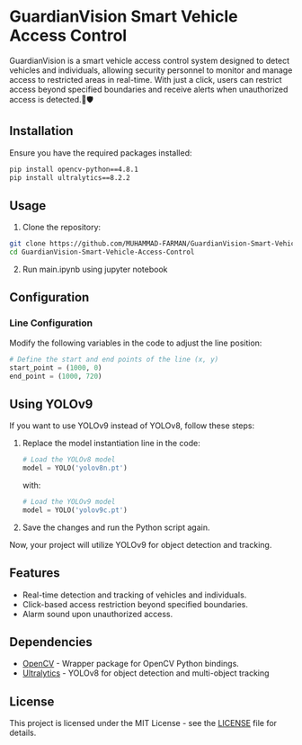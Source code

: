 # GuardianVision Smart Vehicle Access Control

GuardianVision is a smart vehicle access control system designed to detect vehicles and individuals, allowing security personnel to monitor and manage access to restricted areas in real-time. With just a click, users can restrict access beyond specified boundaries and receive alerts when unauthorized access is detected.🚨🛡️

## Installation

Ensure you have the required packages installed:

```bash
pip install opencv-python==4.8.1
pip install ultralytics==8.2.2
```

## Usage

1. Clone the repository:

```bash
git clone https://github.com/MUHAMMAD-FARMAN/GuardianVision-Smart-Vehicle-Access-Control.git
cd GuardianVision-Smart-Vehicle-Access-Control
```

2. Run main.ipynb using jupyter notebook
## Configuration

### Line Configuration

Modify the following variables in the code to adjust the line position:

```python
# Define the start and end points of the line (x, y)
start_point = (1000, 0)
end_point = (1000, 720)
```


## Using YOLOv9

If you want to use YOLOv9 instead of YOLOv8, follow these steps:

1. Replace the model instantiation line in the code:
   
   ```python
   # Load the YOLOv8 model
   model = YOLO('yolov8n.pt')
   ```

   with:

   ```python
   # Load the YOLOv9 model
   model = YOLO('yolov9c.pt')
   ```

2. Save the changes and run the Python script again.

Now, your project will utilize YOLOv9 for object detection and tracking.

## Features

- Real-time detection and tracking of vehicles and individuals.
- Click-based access restriction beyond specified boundaries.
- Alarm sound upon unauthorized access.

## Dependencies

- [OpenCV](https://github.com/opencv/opencv-python) - Wrapper package for OpenCV Python bindings.
- [Ultralytics](https://docs.ultralytics.com/) - YOLOv8 for object detection and multi-object tracking

## License

This project is licensed under the MIT License - see the [LICENSE](LICENSE) file for details.
